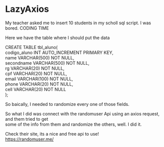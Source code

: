 # LazyAxios
My teacher asked me to insert 10 students in my scholl sql script. I was bored. CODING TIME  

Here we have the table where I should put the data  

CREATE TABLE tbl_aluno(  
     codigo_aluno 			INT AUTO_INCREMENT PRIMARY KEY,  
     name 			     VARCHAR(500) 		NOT NULL,  
     secondname 			VARCHAR(500) NOT NULL,  
     rg 					VARCHAR(20) NOT NULL,  
     cpf 					VARCHAR(20) NOT NULL,  
     email 		          VARCHAR(100) NOT NULL,  
     phone 				VARCHAR(20) NOT NULL,  
     cell 				VARCHAR(20) NOT NULL  
);  

So baically, I needed to randomize every one of those fields.   

So what I did was connect with the randomuser Api using an axios request, and them tried to get  
some of the info from them and randomize the others, well. I did it.  

Check their site, its a nice and free api to use!  
https://randomuser.me/  
